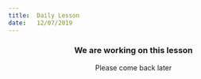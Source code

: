 ```yaml
---
title:  Daily Lesson
date:   12/07/2019
---
```


### <center>We are working on this lesson</center>
<center>Please come back later</center>
